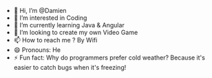 - 👋 Hi, I’m @Damien
- 👀 I’m interested in Coding
- 🌱 I’m currently learning Java & Angular
- 💞️ I’m looking to create my own Video Game
- 📫 How to reach me ? By Wifi
- 😄 Pronouns: He
- ⚡ Fun fact: Why do programmers prefer cold weather? Because it's easier to catch bugs when it's freezing!

